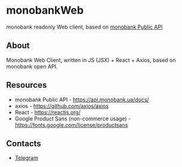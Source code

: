 # monobankWeb
monobank readonly Web client, based on [monobank Public API](https://api.monobank.ua/docs/)
## About
Monobank Web Client, written in JS (JSX) + React + Axios, based on monobank open API.
## Resources
 * monobank Public API - https://api.monobank.ua/docs/
 * axios - https://github.com/axios/axios
 * React - https://reactjs.org/
 * Google Product Sans (non-commerce usage) - https://fonts.google.com/license/productsans
## Contacts
 * [Telegram](https://t.me/dimankiev_host)
